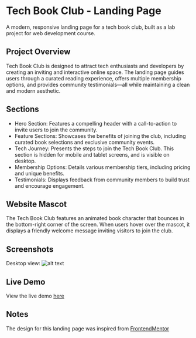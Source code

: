 # Tech Book Club - Landing Page

A modern, responsive landing page for a tech book club, built as a lab project for web development course.

## Project Overview

Tech Book Club is designed to attract tech enthusiasts and developers by creating an inviting and interactive online space. The landing page guides users through a curated reading experience, offers multiple membership options, and provides community testimonials—all while maintaining a clean and modern aesthetic.

## Sections

- Hero Section: Features a compelling header with a call-to-action to invite users to join the community.
- Feature Sections: Showcases the benefits of joining the club, including curated book selections and exclusive community events.
- Tech Journey: Presents the steps to join the Tech Book Club. This section is hidden for mobile and tablet screens, and is visible on desktop.
- Membership Options: Details various membership tiers, including pricing and unique benefits.
- Testimonials: Displays feedback from community members to build trust and encourage engagement.

## Website Mascot

The Tech Book Club features an animated book character that bounces in the bottom-right corner of the screen. When users hover over the mascot, it displays a friendly welcome message inviting visitors to join the club.

## Screenshots

Desktop view:
![alt text](image.png)

## Live Demo

View the live demo [here](tum-web-lab2-ten.vercel.app)

## Notes

The design for this landing page was inspired from [FrontendMentor](https://www.frontendmentor.io/challenges/tech-book-club-landing-page-fZQidjHU73)
